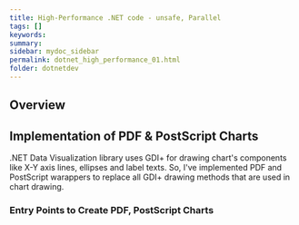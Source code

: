 ```yaml
---
title: High-Performance .NET code - unsafe, Parallel 
tags: []
keywords:
summary: 
sidebar: mydoc_sidebar
permalink: dotnet_high_performance_01.html
folder: dotnetdev
---
```


## Overview






## Implementation of PDF & PostScript Charts

.NET Data Visualization library uses GDI+ for drawing chart's components like X-Y axis lines, ellipses and label texts. So, I've implemented PDF and PostScript warappers to replace all GDI+ drawing methods that are used in chart drawing.


### Entry Points to Create PDF, PostScript Charts

